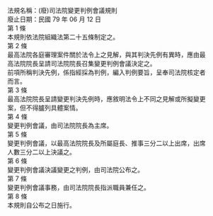 法規名稱：(廢)司法院變更判例會議規則  
廢止日期：民國 79 年 06 月 12 日  
第 1 條  
本規則依法院組織法第二十五條制定之。  
第 2 條  
最高法院各庭審理案件關於法令上之見解，與其判決先例有異時，應由最  
高法院院長呈請司法院院長召集變更判例會議決定之。  
前項所稱判決先例，係指經採為判例，編入判例要旨，呈奉司法院核定者  
而言。  
第 3 條  
最高法院院長呈請變更判決先例時，應敘明法令上不同之見解或所擬變更  
案，但不得臚列具體案情。  
第 4 條  
變更判例會議，由司法院院長為主席。  
第 5 條  
變更判例會議，以最高法院院長及所屬庭長、推事三分二以上出席，出席  
人數三分二以上決議之。  
第 6 條  
變更判例會議決議變更之判例，由司法院公布之。  
第 7 條  
變更判例會議事務，由司法院院長指派職員兼任之。  
第 8 條  
本規則自公布之日施行。  


